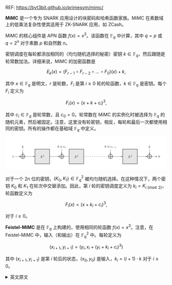 REF: https://byt3bit.github.io/primesym/mimc/

__MiMC__ 是一个专为 SNARK 应用设计的块密码和哈希函数家族。MiMC 在素数域上的低乘法复杂性使其适用于 ZK-SNARK 应用，如 ZCash。

MiMC 的核心组件是 APN 函数 $f(x) = x^3$。该函数在 $\mathbb{F}_q$ 中计算，其中 $q = p$ 或 $q = 2^n$ 对于素数 $p$ 和自然数 $n$。

密钥调度在每轮都添加相同的（均匀随机选择的秘密）密钥 $k \in \mathbb{F}_q$，然后跟随是轮常数加法。详细来说，MiMC 的加密函数是

$$
E_k(x) = (F_{r-1} \circ F_{r-2} \circ \dots \circ F_0)(x) + k,
$$

其中 $x \in \mathbb{F}_q$ 是明文，$r$ 是轮数，$F_i$ 是第 $i \geq 0$ 轮的轮函数，$k \in \mathbb{F}_q$ 是密钥。每个 $F_i$ 定义为

$$
F_i(x) = (x + k + c_i)^3,
$$

其中 $c_i \in \mathbb{F}_q$ 是轮常数，且 $c_0 = 0$。轮常数在 MiMC 的实例化时被选择为 $\mathbb{F}_q$ 的随机元素，然后被固定。注意，这里没有轮密钥，相反，每轮和最后一次都使用相同的密钥。所有的操作都在基础域 $\mathbb{F}_q$ 中定义。

<img src="mimc.png" width="700">

对于一个 $2n$ 位的密钥，$(K_0, K_1) \in \mathbb{F}_q^2$ 被均匀随机选择。在这种情况下，两个密钥 $K_0$ 和 $K_1$ 在轮次中交替添加。因此，第 $i$ 轮的密钥调度定义为 $k_i = K_{i \pmod 2}$，轮函数定义为

$$
F_i(x) = (x + k_i + c_i)^3,
$$

对于 $i \geq 0$。

__Feistel-MiMC__ 是在 $\mathbb{F}_q$ 上构建的，使用相同的轮函数 $f(x) = x^3$。注意，在 Feistel-MiMC 中，输入（和输出）在 $\mathbb{F}_q^2$ 中。每轮定义为

$$
(x_{i+1}, y_{i+1}) = (y_i, x_i + (y_i + k_i + c_i)^3)
$$

其中 $(x_{i+1}, y_{i+1})$ 是第 $i$ 轮后的状态，$(x_0, y_0)$ 是输入，$k_i = (i+1)\cdot k$ 对于 $i \geq 0$。


<details>
<summary>英文原文</summary>

__MiMC__ is a block cipher and hash function family designed specifically for SNARK applications. The low multiplicative complexity of MiMC over prime fields makes it suitable for ZK-SNARK applications such as ZCash.

The core component of MiMC is the APN function $f(x) = x^3$. The function is computed in $\mathbb{F}_q$, where $q = p$ or $q = 2^n$ for a prime number $p$ and a natural number $n$. 

The key scheduling adds the same (uniformly randomly chosen secret) key $k \in \mathbb{F}_q$ at each round and is followed by the round constant addition. In detail, the encryption function of MiMC is

$$
E_k(x) = (F_{r-1} \circ F_{r-2} \circ \dots \circ F_0)(x) + k,
$$

where $x \in \mathbb{F}_q$ is the plaintext, $r$ is the number of rounds, $F_i$ is the round function for round $i \geq 0$, and $k \in \mathbb{F}_q$ is the key. Each $F_i$ is defined as

$$
F_i(x) = (x + k + c_i)^3,
$$

where $c_i \in \mathbb{F}_q$ are the round constants and $c_0 = 0$. The round constants are chosen as random elements of $\mathbb{F}_q$ at the instantiation of MiMC and then fixed. Note that there are no round keys, instead the same key is used in each round and once at the end. All the operations are defined in the underlying field $\mathbb{F}_q$.


<img src="mimc.png" width="700">

For a $2n$-bit key, $(K_0, K_1) \in \mathbb{F}_q^2$ is chosen uniformly randomly. In this case the two keys $K_0$ and $K_1$ are added alternately through the rounds. Hence, the key scheduling for round $i$ is defined as $k_i = K_{i \pmod 2}$, and the round function is defined as 

$$
F_i(x) = (x + k_i + c_i)^3,
$$

for $i \geq 0$.

__Feistel-MiMC__ is constructed over $\mathbb{F}_q$ using the same round function $f(x) = x^3$. Note that in Feistel-MiMC the input (and output) is in $\mathbb{F}_q^2$. Each round of is defined as

$$
(x_{i+1}, y_{i+1}) = (y_i, x_i + (y_i + k_i + c_i)^3)
$$

where $(x_{i+1}, y_{i+1})$ is the state after round $i$, $(x_0, y_0)$ is the input and $k_i = (i+1)\cdot k$ for $i \geq 0$. 

</details>

